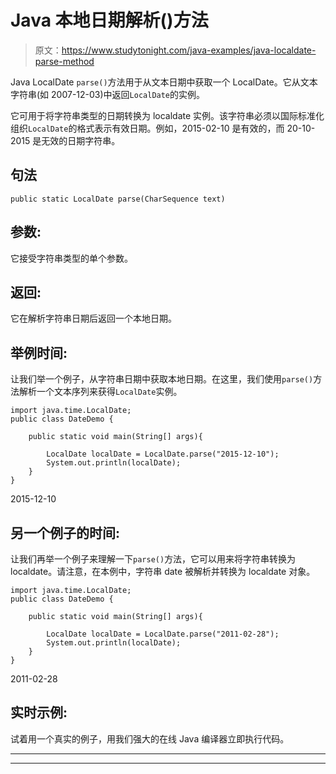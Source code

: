 # Java 本地日期解析()方法

> 原文：<https://www.studytonight.com/java-examples/java-localdate-parse-method>

Java LocalDate `parse()`方法用于从文本日期中获取一个 LocalDate。它从文本字符串(如 2007-12-03)中返回`LocalDate`的实例。

它可用于将字符串类型的日期转换为 localdate 实例。该字符串必须以国际标准化组织`LocalDate`的格式表示有效日期。例如，2015-02-10 是有效的，而 20-10-2015 是无效的日期字符串。

## 句法

```
public static LocalDate parse(CharSequence text)
```

## 参数:

它接受字符串类型的单个参数。

## 返回:

它在解析字符串日期后返回一个本地日期。

## 举例时间:

让我们举一个例子，从字符串日期中获取本地日期。在这里，我们使用`parse()`方法解析一个文本序列来获得`LocalDate`实例。

```
import java.time.LocalDate;
public class DateDemo {

	public static void main(String[] args){  

		LocalDate localDate = LocalDate.parse("2015-12-10");
		System.out.println(localDate);		
	}
}
```

2015-12-10

## 另一个例子的时间:

让我们再举一个例子来理解一下`parse()`方法，它可以用来将字符串转换为 localdate。请注意，在本例中，字符串 date 被解析并转换为 localdate 对象。

```
import java.time.LocalDate;
public class DateDemo {

	public static void main(String[] args){  

		LocalDate localDate = LocalDate.parse("2011-02-28");
		System.out.println(localDate);		
	}
}
```

2011-02-28

## 实时示例:

试着用一个真实的例子，用我们强大的在线 Java 编译器立即执行代码。

* * *

* * *